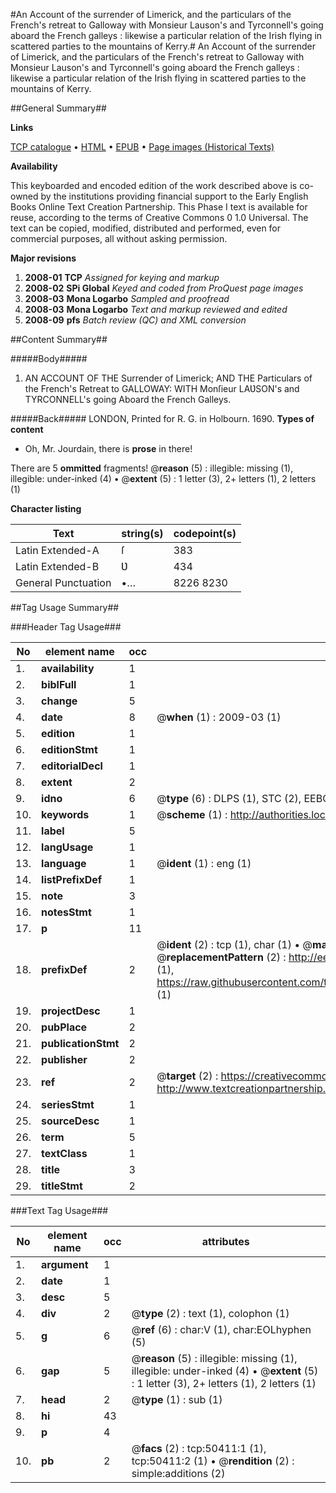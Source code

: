 #An Account of the surrender of Limerick, and the particulars of the French's retreat to Galloway with Monsieur Lauson's and Tyrconnell's going aboard the French galleys : likewise a particular relation of the Irish flying in scattered parties to the mountains of Kerry.#
An Account of the surrender of Limerick, and the particulars of the French's retreat to Galloway with Monsieur Lauson's and Tyrconnell's going aboard the French galleys : likewise a particular relation of the Irish flying in scattered parties to the mountains of Kerry.

##General Summary##

**Links**

[TCP catalogue](http://www.ota.ox.ac.uk/tcp/)  • 
[HTML](http://tei.it.ox.ac.uk/tcp/Texts-HTML/free/A26/A26013.html)  • 
[EPUB](http://tei.it.ox.ac.uk/tcp/Texts-EPUB/free/A26/A26013.epub) • 
[Page images (Historical Texts)](https://data.historicaltexts.jisc.ac.uk/view?pubId=eebo-11889849e&pageId=eebo-11889849e-50411-1)

**Availability**

This keyboarded and encoded edition of the
	       work described above is co-owned by the institutions
	       providing financial support to the Early English Books
	       Online Text Creation Partnership. This Phase I text is
	       available for reuse, according to the terms of Creative
	       Commons 0 1.0 Universal. The text can be copied,
	       modified, distributed and performed, even for
	       commercial purposes, all without asking permission.

**Major revisions**

1. __2008-01__ __TCP__ *Assigned for keying and markup*
1. __2008-02__ __SPi Global__ *Keyed and coded from ProQuest page images*
1. __2008-03__ __Mona Logarbo__ *Sampled and proofread*
1. __2008-03__ __Mona Logarbo__ *Text and markup reviewed and edited*
1. __2008-09__ __pfs__ *Batch review (QC) and XML conversion*

##Content Summary##

#####Body#####

1. AN ACCOUNT OF THE Surrender of Limerick; AND THE Particulars of the French's Retreat to GALLOWAY: WITH Monſieur LAƲSON's and TYRCONNELL's going Aboard the French Galleys.

#####Back#####
LONDON, Printed for R. G. in Holbourn. 1690.
**Types of content**

  * Oh, Mr. Jourdain, there is **prose** in there!

There are 5 **ommitted** fragments! 
 @__reason__ (5) : illegible: missing (1), illegible: under-inked (4)  •  @__extent__ (5) : 1 letter (3), 2+ letters (1), 2 letters (1)

**Character listing**


|Text|string(s)|codepoint(s)|
|---|---|---|
|Latin Extended-A|ſ|383|
|Latin Extended-B|Ʋ|434|
|General Punctuation|•…|8226 8230|

##Tag Usage Summary##

###Header Tag Usage###

|No|element name|occ|attributes|
|---|---|---|---|
|1.|__availability__|1||
|2.|__biblFull__|1||
|3.|__change__|5||
|4.|__date__|8| @__when__ (1) : 2009-03 (1)|
|5.|__edition__|1||
|6.|__editionStmt__|1||
|7.|__editorialDecl__|1||
|8.|__extent__|2||
|9.|__idno__|6| @__type__ (6) : DLPS (1), STC (2), EEBO-CITATION (1), OCLC (1), VID (1)|
|10.|__keywords__|1| @__scheme__ (1) : http://authorities.loc.gov/ (1)|
|11.|__label__|5||
|12.|__langUsage__|1||
|13.|__language__|1| @__ident__ (1) : eng (1)|
|14.|__listPrefixDef__|1||
|15.|__note__|3||
|16.|__notesStmt__|1||
|17.|__p__|11||
|18.|__prefixDef__|2| @__ident__ (2) : tcp (1), char (1)  •  @__matchPattern__ (2) : ([0-9\-]+):([0-9IVX]+) (1), (.+) (1)  •  @__replacementPattern__ (2) : http://eebo.chadwyck.com/downloadtiff?vid=$1&page=$2 (1), https://raw.githubusercontent.com/textcreationpartnership/Texts/master/tcpchars.xml#$1 (1)|
|19.|__projectDesc__|1||
|20.|__pubPlace__|2||
|21.|__publicationStmt__|2||
|22.|__publisher__|2||
|23.|__ref__|2| @__target__ (2) : https://creativecommons.org/publicdomain/zero/1.0/ (1), http://www.textcreationpartnership.org/docs/. (1)|
|24.|__seriesStmt__|1||
|25.|__sourceDesc__|1||
|26.|__term__|5||
|27.|__textClass__|1||
|28.|__title__|3||
|29.|__titleStmt__|2||


###Text Tag Usage###

|No|element name|occ|attributes|
|---|---|---|---|
|1.|__argument__|1||
|2.|__date__|1||
|3.|__desc__|5||
|4.|__div__|2| @__type__ (2) : text (1), colophon (1)|
|5.|__g__|6| @__ref__ (6) : char:V (1), char:EOLhyphen (5)|
|6.|__gap__|5| @__reason__ (5) : illegible: missing (1), illegible: under-inked (4)  •  @__extent__ (5) : 1 letter (3), 2+ letters (1), 2 letters (1)|
|7.|__head__|2| @__type__ (1) : sub (1)|
|8.|__hi__|43||
|9.|__p__|4||
|10.|__pb__|2| @__facs__ (2) : tcp:50411:1 (1), tcp:50411:2 (1)  •  @__rendition__ (2) : simple:additions (2)|
